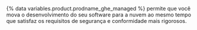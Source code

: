 {% data variables.product.prodname_ghe_managed %} permite que você mova o desenvolvimento do seu software para a nuvem ao mesmo tempo que satisfaz os requisitos de segurança e conformidade mais rigorosos.

